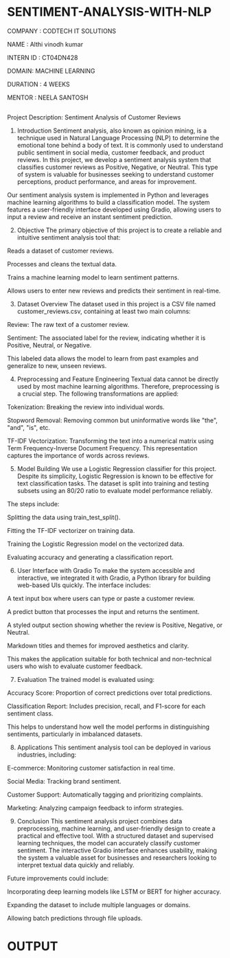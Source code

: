 # SENTIMENT-ANALYSIS-WITH-NLP

COMPANY : CODTECH IT SOLUTIONS

NAME : Althi vinodh kumar

INTERN ID : CT04DN428

DOMAIN: MACHINE LEARNING

DURATION : 4 WEEKS

MENTOR : NEELA SANTOSH

##
Project Description: Sentiment Analysis of Customer Reviews
1. Introduction
Sentiment analysis, also known as opinion mining, is a technique used in Natural Language Processing (NLP) to determine the emotional tone behind a body of text. It is commonly used to understand public sentiment in social media, customer feedback, and product reviews. In this project, we develop a sentiment analysis system that classifies customer reviews as Positive, Negative, or Neutral. This type of system is valuable for businesses seeking to understand customer perceptions, product performance, and areas for improvement.

Our sentiment analysis system is implemented in Python and leverages machine learning algorithms to build a classification model. The system features a user-friendly interface developed using Gradio, allowing users to input a review and receive an instant sentiment prediction.

2. Objective
The primary objective of this project is to create a reliable and intuitive sentiment analysis tool that:

Reads a dataset of customer reviews.

Processes and cleans the textual data.

Trains a machine learning model to learn sentiment patterns.

Allows users to enter new reviews and predicts their sentiment in real-time.

3. Dataset Overview
The dataset used in this project is a CSV file named customer_reviews.csv, containing at least two main columns:

Review: The raw text of a customer review.

Sentiment: The associated label for the review, indicating whether it is Positive, Neutral, or Negative.

This labeled data allows the model to learn from past examples and generalize to new, unseen reviews.

4. Preprocessing and Feature Engineering
Textual data cannot be directly used by most machine learning algorithms. Therefore, preprocessing is a crucial step. The following transformations are applied:

Tokenization: Breaking the review into individual words.

Stopword Removal: Removing common but uninformative words like "the", "and", "is", etc.

TF-IDF Vectorization: Transforming the text into a numerical matrix using Term Frequency-Inverse Document Frequency. This representation captures the importance of words across reviews.

5. Model Building
We use a Logistic Regression classifier for this project. Despite its simplicity, Logistic Regression is known to be effective for text classification tasks. The dataset is split into training and testing subsets using an 80/20 ratio to evaluate model performance reliably.

The steps include:

Splitting the data using train_test_split().

Fitting the TF-IDF vectorizer on training data.

Training the Logistic Regression model on the vectorized data.

Evaluating accuracy and generating a classification report.

6. User Interface with Gradio
To make the system accessible and interactive, we integrated it with Gradio, a Python library for building web-based UIs quickly. The interface includes:

A text input box where users can type or paste a customer review.

A predict button that processes the input and returns the sentiment.

A styled output section showing whether the review is Positive, Negative, or Neutral.

Markdown titles and themes for improved aesthetics and clarity.

This makes the application suitable for both technical and non-technical users who wish to evaluate customer feedback.

7. Evaluation
The trained model is evaluated using:

Accuracy Score: Proportion of correct predictions over total predictions.

Classification Report: Includes precision, recall, and F1-score for each sentiment class.

This helps to understand how well the model performs in distinguishing sentiments, particularly in imbalanced datasets.

8. Applications
This sentiment analysis tool can be deployed in various industries, including:

E-commerce: Monitoring customer satisfaction in real time.

Social Media: Tracking brand sentiment.

Customer Support: Automatically tagging and prioritizing complaints.

Marketing: Analyzing campaign feedback to inform strategies.

9. Conclusion
This sentiment analysis project combines data preprocessing, machine learning, and user-friendly design to create a practical and effective tool. With a structured dataset and supervised learning techniques, the model can accurately classify customer sentiment. The interactive Gradio interface enhances usability, making the system a valuable asset for businesses and researchers looking to interpret textual data quickly and reliably.

Future improvements could include:

Incorporating deep learning models like LSTM or BERT for higher accuracy.

Expanding the dataset to include multiple languages or domains.

Allowing batch predictions through file uploads.

##

# OUTPUT


